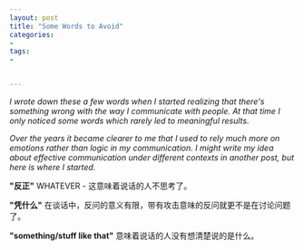 ```yaml
---
layout: post
title: "Some Words to Avoid"
categories:
- 
tags:
- 


---
```


_I wrote down these a few words when I started realizing that there's something wrong with the way I communicate with people. At that time I only noticed some words which rarely led to meaningful results._ 

_Over the years it became clearer to me that I used to rely much more on emotions rather than logic in my communication. I might write my idea about effective communication under different contexts in another post, but here is where I started._ 

**"反正"**
WHATEVER - 这意味着说话的人不思考了。

**"凭什么"**
在谈话中，反问的意义有限，带有攻击意味的反问就更不是在讨论问题了。

**"something/stuff like that"**
意味着说话的人没有想清楚说的是什么。